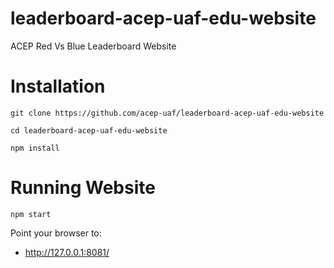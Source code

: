 # leaderboard-acep-uaf-edu-website
ACEP Red Vs Blue Leaderboard Website

# Installation

```
git clone https://github.com/acep-uaf/leaderboard-acep-uaf-edu-website
```

```
cd leaderboard-acep-uaf-edu-website
```

```
npm install
```

# Running Website

```
npm start
```

Point your browser to:
- http://127.0.0.1:8081/